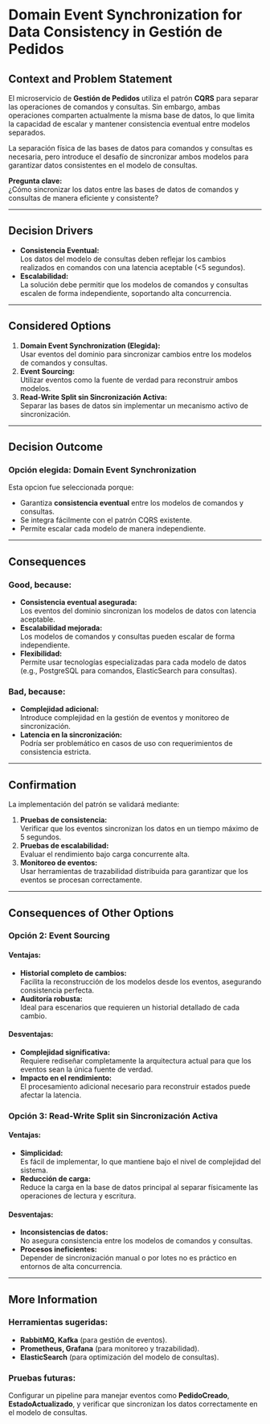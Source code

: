 # Domain Event Synchronization for Data Consistency in Gestión de Pedidos

## Context and Problem Statement
El microservicio de **Gestión de Pedidos** utiliza el patrón **CQRS** para separar las operaciones de comandos y consultas. Sin embargo, ambas operaciones comparten actualmente la misma base de datos, lo que limita la capacidad de escalar y mantener consistencia eventual entre modelos separados. 

La separación física de las bases de datos para comandos y consultas es necesaria, pero introduce el desafío de sincronizar ambos modelos para garantizar datos consistentes en el modelo de consultas.

**Pregunta clave:**  
¿Cómo sincronizar los datos entre las bases de datos de comandos y consultas de manera eficiente y consistente?

---

## Decision Drivers
- **Consistencia Eventual:**  
  Los datos del modelo de consultas deben reflejar los cambios realizados en comandos con una latencia aceptable (<5 segundos).
- **Escalabilidad:**  
  La solución debe permitir que los modelos de comandos y consultas escalen de forma independiente, soportando alta concurrencia.

---

## Considered Options
1. **Domain Event Synchronization (Elegida):**  
   Usar eventos del dominio para sincronizar cambios entre los modelos de comandos y consultas.
2. **Event Sourcing:**  
   Utilizar eventos como la fuente de verdad para reconstruir ambos modelos.
3. **Read-Write Split sin Sincronización Activa:**  
   Separar las bases de datos sin implementar un mecanismo activo de sincronización.

---

## Decision Outcome
### **Opción elegida:** Domain Event Synchronization
Esta opcion fue seleccionada porque:  
- Garantiza **consistencia eventual** entre los modelos de comandos y consultas.  
- Se integra fácilmente con el patrón CQRS existente.  
- Permite escalar cada modelo de manera independiente.

---

## Consequences
### **Good, because:**
- **Consistencia eventual asegurada:**  
  Los eventos del dominio sincronizan los modelos de datos con latencia aceptable.
- **Escalabilidad mejorada:**  
  Los modelos de comandos y consultas pueden escalar de forma independiente. 
- **Flexibilidad:**  
  Permite usar tecnologías especializadas para cada modelo de datos (e.g., PostgreSQL para comandos, ElasticSearch para consultas).

### **Bad, because:**
- **Complejidad adicional:**  
  Introduce complejidad en la gestión de eventos y monitoreo de sincronización.
- **Latencia en la sincronización:**  
  Podría ser problemático en casos de uso con requerimientos de consistencia estricta.

---

## Confirmation
La implementación del patrón se validará mediante:  
1. **Pruebas de consistencia:**  
   Verificar que los eventos sincronizan los datos en un tiempo máximo de 5 segundos.
2. **Pruebas de escalabilidad:**  
   Evaluar el rendimiento bajo carga concurrente alta.   
3. **Monitoreo de eventos:**  
   Usar herramientas de trazabilidad distribuida para garantizar que los eventos se procesan correctamente.

---

## Consequences of Other Options
### Opción 2: Event Sourcing
#### Ventajas:
- **Historial completo de cambios:**  
  Facilita la reconstrucción de los modelos desde los eventos, asegurando consistencia perfecta.  
- **Auditoría robusta:**  
  Ideal para escenarios que requieren un historial detallado de cada cambio.

#### Desventajas:
- **Complejidad significativa:**  
  Requiere rediseñar completamente la arquitectura actual para que los eventos sean la única fuente de verdad.  
- **Impacto en el rendimiento:**  
  El procesamiento adicional necesario para reconstruir estados puede afectar la latencia.  

### Opción 3: Read-Write Split sin Sincronización Activa
#### Ventajas:
- **Simplicidad:**  
  Es fácil de implementar, lo que mantiene bajo el nivel de complejidad del sistema.  
- **Reducción de carga:**  
  Reduce la carga en la base de datos principal al separar físicamente las operaciones de lectura y escritura.

#### Desventajas:
- **Inconsistencias de datos:**  
  No asegura consistencia entre los modelos de comandos y consultas.  
- **Procesos ineficientes:**  
  Depender de sincronización manual o por lotes no es práctico en entornos de alta concurrencia.  

---

## More Information
### Herramientas sugeridas:
- **RabbitMQ, Kafka** (para gestión de eventos).  
- **Prometheus, Grafana** (para monitoreo y trazabilidad).  
- **ElasticSearch** (para optimización del modelo de consultas).

### Pruebas futuras:
Configurar un pipeline para manejar eventos como **PedidoCreado**, **EstadoActualizado**, y verificar que sincronizan los datos correctamente en el modelo de consultas.
